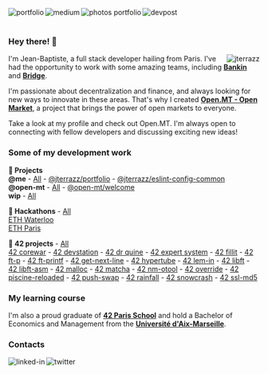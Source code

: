 [<img align="left" alt="portfolio" src="https://img.shields.io/badge/portfolio-%23eaecf0.svg?&style=for-the-badge" />](https://jterrazz.com)
[<img align="left" alt="medium" src="https://img.shields.io/badge/articles-%23253C78.svg?&style=for-the-badge&logoColor=white" />](https://blog.jterrazz.com)
[<img align="left" alt="photos portfolio" src="https://img.shields.io/badge/photos%20portfolio-%23eaecf0.svg?&style=for-the-badge" />](https://photo.jterrazz.com)
[<img align="left" alt="devpost" src="https://img.shields.io/badge/hackathons-%23253C78.svg?&style=for-the-badge&logoColor=white" />](https://devpost.com/jterrazz)
</br></br>

### Hey there! 👋

<img align="right" alt="jterrazz" src="https://github-readme-stats.vercel.app/api?username=jterrazz&show_icons=true&locale=en" />

I'm Jean-Baptiste, a full stack developer hailing from Paris. I've had the opportunity to work with some amazing teams, including [**Bankin**](http://bankin.com/) and [**Bridge**](http://bridgeapi.io/).

I'm passionate about decentralization and finance, and always looking for new ways to innovate in these areas. That's why I created [**Open.MT - Open Market**](https://blog.open.mt), a project that brings the power of open markets to everyone.

Take a look at my profile and check out Open.MT. I'm always open to connecting with fellow developers and discussing exciting new ideas!

### Some of my development work

**📘 Projects** </br>
**@me** - [All](https://github.com/stars/jterrazz/lists/jterrazz) - [@jterrazz/portfolio](https://github.com/jterrazz/jterrazz.github.io) - [@jterrazz/eslint-config-common](https://github.com/jterrazz/eslint-config-common) </br>
**@open-mt** - [All](https://github.com/stars/jterrazz/lists/open-mt) - [@open-mt/welcome](https://github.com/jterrazz/open-mt-welcome) </br>
**wip** - [All](https://github.com/stars/jterrazz/lists/my-concepts-repositories)

**📙 Hackathons** - [All](https://github.com/stars/jterrazz/lists/my-hackathons-repositories) </br>
[ETH Waterloo](https://github.com/jterrazz/hackathons.ethwaterloo-defi-dy) </br>
[ETH Paris](https://github.com/jterrazz/hackathons.ethparis-collective) </br>

**📕 42 projects** - [All](https://github.com/stars/jterrazz/lists/my-42-repositories) </br>
[42 corewar](https://github.com/jterrazz/42-corewar) - [42 devstation](https://github.com/jterrazz/42-docker-devstation) - [42 dr quine](https://github.com/jterrazz/42-dr-quine) - [42 expert system](https://github.com/jterrazz/42-expert-system) - [42 fillit](https://github.com/jterrazz/42-fillit) - [42 ft-p](https://github.com/jterrazz/42-ft-p) - [42 ft-printf](https://github.com/jterrazz/42-ft-printf) - [42 get-next-line](https://github.com/jterrazz/42-get-next-line) - [42 hypertube](https://github.com/jterrazz/42-hypertube) - [42 lem-in](https://github.com/jterrazz/42-lem-in) - [42 libft](https://github.com/jterrazz/42-libft) - [42 libft-asm](https://github.com/jterrazz/42-libft-asm) - [42 malloc](https://github.com/jterrazz/42-malloc) - [42 matcha](https://github.com/jterrazz/42-matcha) - [42 nm-otool](https://github.com/jterrazz/42-nm-otool) - [42 override](https://github.com/jterrazz/42-override) - [42 piscine-reloaded](https://github.com/jterrazz/42-piscine-reloaded) - [42 push-swap](https://github.com/jterrazz/42-push-swap) - [42 rainfall](https://github.com/jterrazz/42-rainfall) - [42 snowcrash](https://github.com/jterrazz/42-snowcrash) - [42 ssl-md5](https://github.com/jterrazz/42-ssl-md5)

### My learning course

I'm also a proud graduate of [**42 Paris School**](https://www.42.fr/) and hold a Bachelor of Economics and Management from the [**Université d'Aix-Marseille**](https://feg.univ-amu.fr/).

### Contacts

[<img align="left" alt="linked-in" src="https://img.shields.io/badge/linkedin-%232B59C3.svg?&style=for-the-badge&logo=linkedin&logoColor=white" />](https://www.linkedin.com/in/jterrazz)
[<img align="left" alt="twitter" src="https://img.shields.io/badge/twitter-%232B59C3.svg?&style=for-the-badge&logo=twitter&logoColor=white" />](https://twitter.com/j_terrazz)
